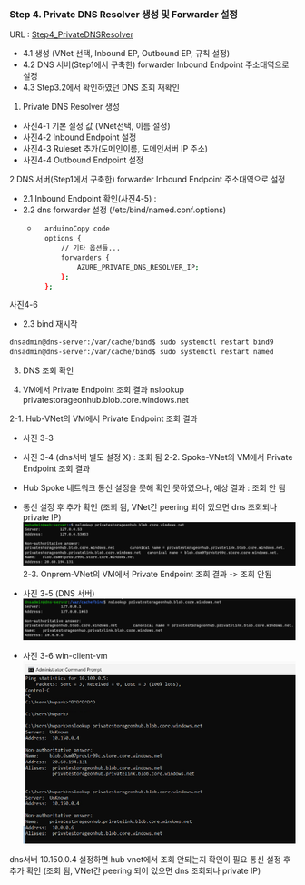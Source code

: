 ### Step 4. Private DNS Resolver 생성 및 Forwarder 설정
URL : [Step4_PrivateDNSResolver](./step04_PrivateDNSResolver.md)
- 4.1 생성 (VNet 선택, Inbound EP, Outbound EP, 규칙 설정)
- 4.2 DNS 서버(Step1에서 구축한) forwarder Inbound Endpoint 주소대역으로 설정
- 4.3 Step3.2에서 확인하였던 DNS 조회 재확인


1. Private DNS Resolver 생성

- 사진4-1 기본 설정 값 (VNet선택, 이름 설정)
- 사진4-2 Inbound Endpoint 설정
- 사진4-3 Ruleset 추가(도메인이름, 도메인서버 IP 주소)
- 사진4-4 Outbound Endpoint 설정


2 DNS 서버(Step1에서 구축한) forwarder Inbound Endpoint 주소대역으로 설정
- 2.1 Inbound Endpoint 확인(사진4-5) : 
- 2.2 dns forwarder 설정 (/etc/bind/named.conf.options)
    - ```bash
        arduinoCopy code
        options {
            // 기타 옵션들...
            forwarders {
                AZURE_PRIVATE_DNS_RESOLVER_IP;
            };
        };
        ```

사진4-6

- 2.3 bind 재시작
```bash
dnsadmin@dns-server:/var/cache/bind$ sudo systemctl restart bind9
dnsadmin@dns-server:/var/cache/bind$ sudo systemctl restart named
```

3. DNS 조회 확인



2. VM에서 Private Endpoint 조회 결과 nslookup privatestorageonhub.blob.core.windows.net

2-1. Hub-VNet의 VM에서 Private Endpoint 조회 결과 
- 사진 3-3 
  
- 사진 3-4 (dns서버 별도 설정 X) : 조회 됨
2-2. Spoke-VNet의 VM에서 Private Endpoint 조회 결과 
- Hub Spoke 네트워크 통신 설정을 못해 확인 못하였으나, 예상 결과 : 조회 안 됨
- 통신 설정 후 추가 확인 (조회 됨, VNet간 peering 되어 있으면 dns 조회되나 private IP)
  ![DNS 설정 풀어준 후 조회 결과](image-2.png)
2-3. Onprem-VNet의 VM에서 Private Endpoint 조회 결과 -> 조회 안됨
- 사진 3-5 (DNS 서버)
  ![dns-server에서 private endpoint조회](image.png)
- 사진 3-6 win-client-vm
  ![win-client-vm에서 에서 private endpoint조회](image-1.png)


dns서버 10.150.0.4 설정하면 hub vnet에서 조회 안되는지 확인이 필요
통신 설정 후 추가 확인 (조회 됨, VNet간 peering 되어 있으면 dns 조회되나 private IP)